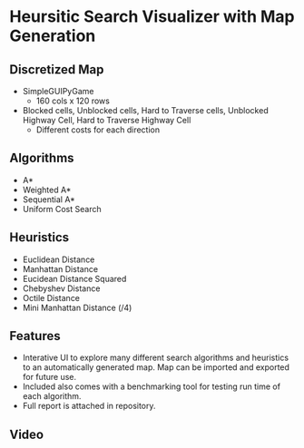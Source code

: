 # Heursitic Search Visualizer with Map Generation

## Discretized Map
- SimpleGUIPyGame
	- 160 cols x 120 rows
- Blocked cells, Unblocked cells, Hard to Traverse cells, Unblocked Highway Cell, Hard to Traverse Highway Cell
	- Different costs for each direction

## Algorithms
- A*
- Weighted A*
- Sequential A*
- Uniform Cost Search

## Heuristics
- Euclidean Distance
- Manhattan Distance
- Eucidean Distance Squared
- Chebyshev Distance
- Octile Distance
- Mini Manhattan Distance (/4)

## Features
- Interative UI to explore many different search algorithms and heuristics to an automatically generated map. Map can be imported and exported for future use.
- Included also comes with a benchmarking tool for testing run time of each algorithm.
- Full report is attached in repository.

## Video